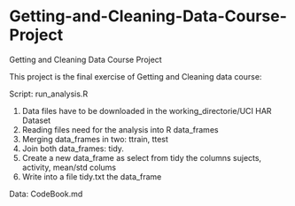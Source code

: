 # Getting-and-Cleaning-Data-Course-Project
Getting and Cleaning Data Course Project

This project is the final exercise of Getting and Cleaning data course:

Script: run_analysis.R 
 1. Data files have to be downloaded in the working_directorie/UCI HAR Dataset  
 2. Reading files need for the analysis into R data_frames
 3. Merging data_frames in two: ttrain, ttest
 4. Join both data_frames: tidy.
 5. Create a new data_frame as select from tidy the columns sujects, activity, mean/std colums
 6. Write into a file tidy.txt the data_frame
 
Data: CodeBook.md

 
